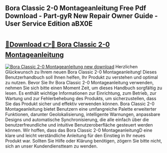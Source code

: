 ## Bora Classic 2-0 Montageanleitung Free Pdf Download - Part-gyR New Repair Owner Guide - User Service Edition aBX0E

# <h2><a href="http://df8drxr.blite.top/?on=Bora+Classic+2-0+Montageanleitung">🔗Download 👉🔴 Bora Classic 2-0 Montageanleitung</a></h2>

[![Bora Classic 2-0 Montageanleitung new download](https://i.imgur.com/lujVjoI.png)](http://df8drxr.blite.top/?on=Bora+Classic+2-0+Montageanleitung)
Herzlichen Glückwunsch zu Ihrem neuen Bora Classic 2-0 Montageanleitung! Dieses Benutzerhandbuch soll Ihnen helfen, Ihr Produkt zu verstehen und optimal zu nutzen. Bevor Sie Ihr Bora Classic 2-0 Montageanleitung verwenden, nehmen Sie sich bitte einen Moment Zeit, um dieses Handbuch sorgfältig zu lesen. Es enthält wichtige Informationen zur Einrichtung, zum Betrieb, zur Wartung und zur Fehlerbehebung des Produkts, um sicherzustellen, dass Sie das Produkt sicher und effektiv verwenden können. Bora Classic 2-0 Montageanleitung bietet Benutzern eine umfangreiche Palette erweiterter Funktionen, darunter Geolokalisierung, intelligente Warnungen, anpassbare Designs und automatische Synchronisierung, die alle einfach über die benutzerfreundliche und intuitive Benutzeroberfläche gesteuert werden können. Wir hoffen, dass das Bora Classic 2-0 MontageanleitungD eine klare und leicht verständliche Anleitung für den Einstieg in Ihr neues Produkt war. Sollten Sie Hilfe oder Klärung benötigen, zögern Sie bitte nicht, sich an unser Kundendienstteam zu wenden.
